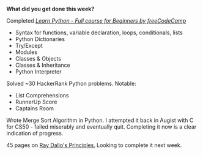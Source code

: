 **What did you get done this week?**

Completed [_Learn Python - Full course for Beginners by freeCodeCamp_](https://www.youtube.com/watch?v=rfscVS0vtbw&t=1s) 
  - Syntax for functions, variable declaration, loops, conditionals, lists
  - Python Dictionaries
  - Try/Except
  - Modules
  - Classes & Objects
  - Classes & Inheritance
  - Python Interpreter

Solved ~30 HackerRank Python problems. Notable:
  - List Comprehensions
  - RunnerUp Score
  - Captains Room

Wrote Merge Sort Algorithm in Python. I attempted it back in Augist with C for CS50 - failed miserably and eventually quit. Completing it now is a clear indication of progress.

45 pages on [Ray Dalio's Principles.](https://ia600207.us.archive.org/27/items/BridgewaterRayDalioPrinciples/Bridgewater%20-%20Ray%20Dalio%20-%20Principles.pdf) Looking to complete it next week.
